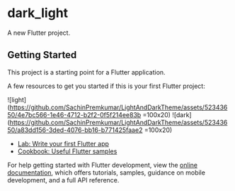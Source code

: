 # dark_light

A new Flutter project.

## Getting Started

This project is a starting point for a Flutter application.

A few resources to get you started if this is your first Flutter project:

![light](https://github.com/SachinPremkumar/LightAndDarkTheme/assets/52343650/4e7bc566-1e46-4712-b2f2-0f5f214ee83b =100x20)
![dark](https://github.com/SachinPremkumar/LightAndDarkTheme/assets/52343650/a83dd156-3ded-4076-bb16-b771425faae2 =100x20)

- [Lab: Write your first Flutter app](https://docs.flutter.dev/get-started/codelab)
- [Cookbook: Useful Flutter samples](https://docs.flutter.dev/cookbook)



For help getting started with Flutter development, view the
[online documentation](https://docs.flutter.dev/), which offers tutorials,
samples, guidance on mobile development, and a full API reference.
